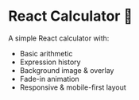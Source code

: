 # React Calculator 🧮

A simple React calculator with:
- Basic arithmetic
- Expression history
- Background image & overlay
- Fade-in animation
- Responsive & mobile-first layout


